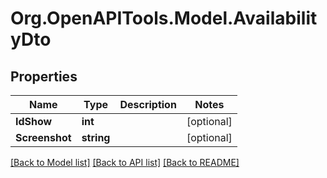 # Org.OpenAPITools.Model.AvailabilityDto

## Properties

Name | Type | Description | Notes
------------ | ------------- | ------------- | -------------
**IdShow** | **int** |  | [optional] 
**Screenshot** | **string** |  | [optional] 

[[Back to Model list]](../README.md#documentation-for-models) [[Back to API list]](../README.md#documentation-for-api-endpoints) [[Back to README]](../README.md)

